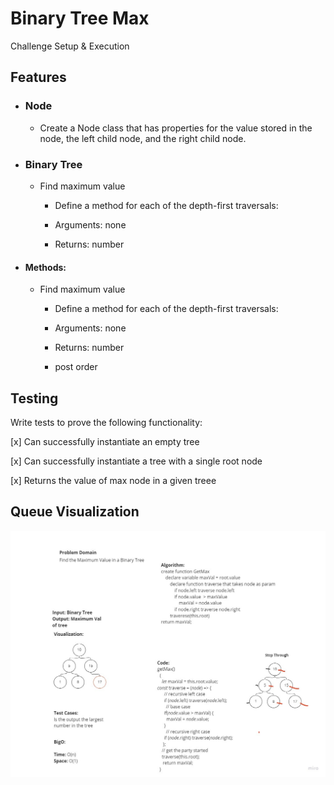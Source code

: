 # Binary Tree Max

<!-- Short summary or background information -->
Challenge Setup & Execution

## Features

- ### Node

  - Create a Node class that has properties for the value stored in the node, the left child node, and the right child node.

- ### Binary Tree

  - Find maximum value
    - Define a method for each of the depth-first traversals:

    - Arguments: none
    - Returns: number

- #### Methods:

  - Find maximum value
    - Define a method for each of the depth-first traversals:

    - Arguments: none
    - Returns: number
    - post order

## Testing

Write tests to prove the following functionality:

[x] Can successfully instantiate an empty tree

[x] Can successfully instantiate a tree with a single root node

[x] Returns the value of max node in a given treee

## Queue Visualization

![code challenge 15](./img/tree.png)
